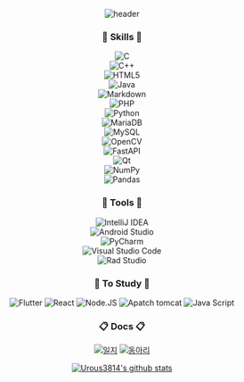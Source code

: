 <div align=center>
  
![header](https://capsule-render.vercel.app/api?type=waving&color=auto&text=UROUS3814&section=header&height=300&fontsize=70)

### :book: Skills :book:
  
  ![C](https://img.shields.io/badge/c-%2300599C.svg?style=for-the-badge&logo=c&logoColor=white)   
  ![C++](https://img.shields.io/badge/c++-%2300599C.svg?style=for-the-badge&logo=c%2B%2B&logoColor=white)   
  ![HTML5](https://img.shields.io/badge/html5-%23E34F26.svg?style=for-the-badge&logo=html5&logoColor=white)   
  ![Java](https://img.shields.io/badge/java-%23ED8B00.svg?style=for-the-badge&logo=java&logoColor=white)   
  ![Markdown](https://img.shields.io/badge/markdown-%23000000.svg?style=for-the-badge&logo=markdown&logoColor=white)   
  ![PHP](https://img.shields.io/badge/php-%23777BB4.svg?style=for-the-badge&logo=php&logoColor=white)   
  ![Python](https://img.shields.io/badge/python-3670A0?style=for-the-badge&logo=python&logoColor=ffdd54)    
  ![MariaDB](https://img.shields.io/badge/mariaDB-003545?style=for-the-badge&logo=mariaDB&logoColor=white)   
  ![MySQL](https://img.shields.io/badge/mysql-4479A1?style=for-the-badge&logo=mysql&logoColor=white)   
  ![OpenCV](https://img.shields.io/badge/opencv-%23white.svg?style=for-the-badge&logo=opencv&logoColor=white)   
  ![FastAPI](https://img.shields.io/badge/FastAPI-005571?style=for-the-badge&logo=fastapi)   
  ![Qt](https://img.shields.io/badge/Qt-%23217346.svg?style=for-the-badge&logo=Qt&logoColor=white)   
  ![NumPy](https://img.shields.io/badge/numpy-%23013243.svg?style=for-the-badge&logo=numpy&logoColor=white)   
  ![Pandas](https://img.shields.io/badge/pandas-%23150458.svg?style=for-the-badge&logo=pandas&logoColor=white)
  
  
  
  
  ### :wrench: Tools :wrench:

  ![IntelliJ IDEA](https://img.shields.io/badge/IntelliJIDEA-000000.svg?style=for-the-badge&logo=intellij-idea&logoColor=white)   
  ![Android Studio](https://img.shields.io/badge/Android%20Studio-3DDC84.svg?style=for-the-badge&logo=android-studio&logoColor=white)   
  ![PyCharm](https://img.shields.io/badge/pycharm-008000?style=for-the-badge&logo=pycharm&logoColor=black&color=green&labelColor=green)   
  ![Visual Studio Code](https://img.shields.io/badge/Visual%20Studio%20Code-0078d7.svg?style=for-the-badge&logo=visual-studio-code&logoColor=white)   
  ![Rad Studio](https://img.shields.io/badge/Rad%20Studio-ED1F35.svg?style=for-the-badge&logo=Embarcadero&logoColor=white)
  
### :blue_book: To Study :blue_book:
  
  ![Flutter](https://img.shields.io/badge/flutter-02569B?style=for-the-badge&logo=flutter&logoColor=white)
  ![React](https://img.shields.io/badge/react-61DAFB?style=for-the-badge&logo=react&logoColor=black)
  ![Node.JS](https://img.shields.io/badge/node.js-339933?style=for-the-badge&logo=Node.js&logoColor=white)
  ![Apatch tomcat](https://img.shields.io/badge/apache%20tomcat-F8DC75?style=for-the-badge&logo=apachetomcat&logoColor=black)
  ![Java Script](https://img.shields.io/badge/javascript-F7DF1E?style=for-the-badge&logo=javascript&logoColor=black)

  ### :clipboard: Docs :clipboard:

  [![일지](https://img.shields.io/badge/개발일지-%21759B.svg?style=for-the-badge&logo=WordPress&logoColor=white)](https://github.com/urous3814/urous3814/blob/main/Development_log.md)
  [![동아리](https://img.shields.io/badge/동아리-%356783.svg?style=for-the-badge&logo=WordPress&logoColor=white)](https://github.com/Buram-Highschool-learning-JAVA/)

[![Urous3814's github stats](https://github-readme-stats.vercel.app/api?username=urous3814&hide=stars,prs&count_private=true&show_icons=true)](https://github.com/anuraghazra/github-readme-stats)




<div align=center>
